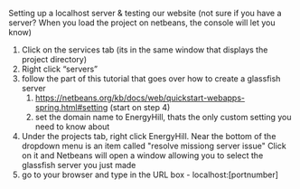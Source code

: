 Setting up a localhost server & testing our website
(not sure if you have a server? When you load the project on netbeans, the console will let you know)
1. Click on the services tab (its in the same window that displays the project directory)
2. Right click “servers”
3. follow the part of this tutorial that goes over how to create a glassfish server
    1. https://netbeans.org/kb/docs/web/quickstart-webapps-spring.html#setting
		(start on step 4)
	  2. set the domain name to EnergyHill, thats the only custom setting you need to know about
4. Under the projects tab, right click EnergyHill. Near the bottom of the dropdown menu is an item called "resolve missiong server issue"
   Click on it and Netbeans will open a window allowing you to select the glassfish server you just made
5. go to your browser and type in the URL box - localhost:[portnumber]
